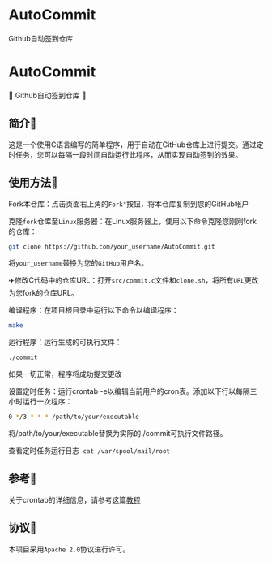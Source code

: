 # AutoCommit
Github自动签到仓库
# AutoCommit
🌟 Github自动签到仓库 🌟

## 简介🥇
这是一个使用C语言编写的简单程序，用于自动在GitHub仓库上进行提交。通过定时任务，您可以每隔一段时间自动运行此程序，从而实现自动签到的效果。

## 使用方法🚡
Fork本仓库：点击页面右上角的`Fork"`按钮，将本仓库复制到您的GitHub帐户

克隆`fork`仓库至`Linux`服务器：在Linux服务器上，使用以下命令克隆您刚刚fork的仓库：
```bash
git clone https://github.com/your_username/AutoCommit.git
```
将`your_username`替换为您的`GitHub`用户名。

✈️修改C代码中的仓库URL：打开`src/commit.c`文件和`clone.sh`，将所有`URL`更改为您fork的仓库URL。

编译程序：在项目根目录中运行以下命令以编译程序：
```bash
make
```
运行程序：运行生成的可执行文件：
```bash
./commit
```
如果一切正常，程序将成功提交更改

设置定时任务：运行crontab -e以编辑当前用户的cron表。添加以下行以每隔三小时运行一次程序：
```bash
0 */3 * * * /path/to/your/executable
```
将/path/to/your/executable替换为实际的./commit可执行文件路径。

查看定时任务运行日志` cat /var/spool/mail/root`
## 参考🚡
关于crontab的详细信息，请参考这篇[教程](http://linux.liheng.work/c/crontab.html)
## 协议💐
本项目采用`Apache 2.0`协议进行许可。
